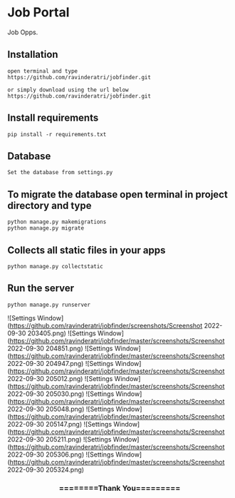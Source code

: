 # Job Portal
Job Opps.    


## Installation 

```
open terminal and type
https://github.com/ravinderatri/jobfinder.git

or simply download using the url below
https://github.com/ravinderatri/jobfinder.git
```

## Install requirements

```
pip install -r requirements.txt
```
## Database

```
Set the database from settings.py
```

## To migrate the database open terminal in project directory and type
```
python manage.py makemigrations
python manage.py migrate
```

## Collects all static files in your apps

```
python manage.py collectstatic
```

## Run the server
```
python manage.py runserver
```

![Settings Window](https://github.com/ravinderatri/jobfinder/screenshots/Screenshot 2022-09-30 203405.png)
![Settings Window](https://github.com/ravinderatri/jobfinder/master/screenshots/Screenshot 2022-09-30 204851.png)
![Settings Window](https://github.com/ravinderatri/jobfinder/master/screenshots/Screenshot 2022-09-30 204947.png)
![Settings Window](https://github.com/ravinderatri/jobfinder/master/screenshots/Screenshot 2022-09-30 205012.png)
![Settings Window](https://github.com/ravinderatri/jobfinder/master/screenshots/Screenshot 2022-09-30 205030.png)
![Settings Window](https://github.com/ravinderatri/jobfinder/master/screenshots/Screenshot 2022-09-30 205048.png)
![Settings Window](https://github.com/ravinderatri/jobfinder/master/screenshots/Screenshot 2022-09-30 205147.png)
![Settings Window](https://github.com/ravinderatri/jobfinder/master/screenshots/Screenshot 2022-09-30 205211.png)
![Settings Window](https://github.com/ravinderatri/jobfinder/master/screenshots/Screenshot 2022-09-30 205306.png)
![Settings Window](https://github.com/ravinderatri/jobfinder/master/screenshots/Screenshot 2022-09-30 205324.png)
<div align="center">
    <h3>========Thank You=========</h3>
</div>

